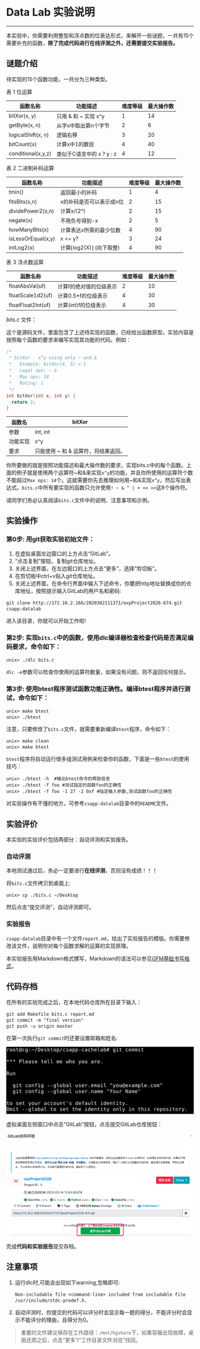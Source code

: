 # Data Lab 实验说明

---

本实验中，你需要利用整型和浮点数的位表达形式，来解开一些谜题，一共有15个需要补充的函数，**除了完成代码进行在线评测之外，还需要提交实验报告。**

## 谜题介绍

待实现的15个函数功能，一共分为三种类型。

表 1 位运算

| 函数名称 | 功能描述 | 难度等级 | 最大操作数 |
| --- | --- | --- | --- |
| bitXor(x, y) | 只用 & 和 ~ 实现 x^y | 1 | 14 |
| getByte(x, n) | 从字x中取出第n个字节 | 2 | 6 |
| logicalShift(x, n) | 逻辑右移 | 3 | 20 |
| bitCount(x) | 计算x中1的数目 | 4 | 40 |
| conditional(x,y,z) | 类似于C语言中的 x ? y : z | 4 | 12 |

表 2 二进制补码运算

| 函数名称 | 功能描述 | 难度等级 | 最大操作数 |
| --- | --- | --- | --- |
| tmin() | 返回最小的补码 | 1 | 4 |
| fitsBits(x,n) | x的补码是否可以表示成n位 | 2 | 15 |
| dividePower2(x,n) | 计算x/(2ⁿ) | 2 | 15 |
| negate(x) | 不用负号得到-x | 2 | 5 |
| howManyBits(x) | 计算表达x所需的最少位数 | 4 | 90 |
| isLessOrEqual(x,y) | x <= y? | 3 | 24 |
| intLog2(x) | 计算⌊log2(X)⌋ (向下取整) | 4 | 90 |

表 3 浮点数运算

| 函数名称 | 功能描述 | 难度等级 | 最大操作数 |
| --- | --- | --- | --- |
| floatAbsVal(uf) | 计算f的绝对值的位级表示 | 2 | 10 |
| floatScale1d2(uf) | 计算0.5*f的位级表示 | 4 | 30 |
| floatFloat2Int(uf) | 计算(int)f的位级表示 | 4 | 30 |

*bits.c* 文件：

这个是源码文件，里面包含了上述待实现的函数，已经给出函数原型。实验内容是按照每个函数的要求来编写实现其功能的代码。例如：

```c
/* 
 * bitXor - x^y using only ~ and & 
 *   Example: bitXor(4, 5) = 1
 *   Legal ops: ~ &
 *   Max ops: 14
 *   Rating: 1
 */
int bitXor(int x, int y) {
  return 2;
}
```

| 函数名 | bitXor |
| --- | --- |
| 参数 | int, int |
| 功能实现 | x^y |
| 要求 | 只能使用 ~ 和 & 运算符，将结果返回。 |

你所要做的就是按照功能描述和最大操作数的要求，实现bits.c中的每个函数。上面的例子就是使用两个运算符~和&来实现`x^y`的功能，并且你所使用的运算符个数不能超过`Max ops: 14`个。这就需要你先去推理如何用~和&实现`x^y`，然后写出表达式。`bits.c`中所有要实现的函数只允许使用`! ~ & ^ | + << >>`这8个操作符。

请同学们务必认真阅读`bits.c`文件中的说明、注意事项和示例。

## 实验操作

### 第0步: 用git获取实验初始文件：

1. 在虚拟桌面左边窗口的上方点击“GitLab”。
2. “点击复制”按钮，复制git仓库地址。
3. 关闭上述界面，在左边窗口的上方点击“更多”，选择“剪切板”。
4. 在剪切板中ctrl+v贴入git仓库地址。
5. 关闭上述界面，在命令行界面中输入下述命令，你要把http地址替换成你的仓库地址，按照提示输入GitLab的用户名和密码:

```shell
git clone http://172.16.2.166/2020302111371/expProject2026-674.git csapp-datalab
```
进入该目录，你就可以开始工作啦!

### 第2步: 实现`bits.c`中的函数，使用dlc编译器检查检查代码是否满足编码要求，命令如下：

```shell
unix> ./dlc bits.c
```
`dlc -e`参数可以检查你使用的运算符数量，如果没有问题，则不返回任何提示。

### 第3步: 使用btest程序测试函数功能正确性。编译btest程序并进行测试，命令如下：

```shell
unix> make btest
unix> ./btest
```

注意，只要修改了`bits.c`文件，就需要重新编译`btest`程序，命令如下：

```shell
unix> make clean
unix> make btest
```

`btest`程序将自动运行很多组测试用例来检查你的函数，下面是一些`btest`的使用技巧：

```shell
unix> ./btest -h  #输出btest命令的帮助信息
unix> ./btest -f foo #测试指定的函数foo的正确性
unix> ./btest -f foo -1 27 -2 0xf #指定输入参数,测试函数foo的正确性
```

对实验操作有不懂的地方，可参考`csapp-datalab`目录中的`README`文件。

## 实验评价

本实验的实验评价包括两部分：自动评测和实验报告。

### 自动评测

本地测试通过后，务必一定要进行**在线评测**，否则没有成绩！！！

将`bits.c`文件拷贝到桌面上:

```shell
unix> cp ./bits.c ~/Desktop
```

然后点击“提交评测”，自动评测即可。

### 实验报告

`csapp-datalab`目录中有一个文件`report.md`，给出了实验报告的模版。你需要修改该文件，说明你对每个函数求解的运算的实现原理。

本实验报告用Markdown格式撰写，Markdown的语法可以参见[GFM基础书写格式](https://cslabcg.whu.edu.cn/help/markdownguide.html)。

## 代码存档

在所有的实验完成之后，在本地代码仓库所在目录下输入：

```shell
git add Makefile bits.c report.md
git commit -m "final version"
git push -u origin master
```

在第一次执行`git commit`时还要设置邮箱和姓名:

![git_commit](README/1.png)

虚拟桌面左侧窗口中点击“GitLab”按钮，点击提交GitLab仓库按钮：

![gitlab_submit](README/2.png)

完成**代码和实验报告**提交存档。

## 注意事项

1. 运行dlc时,可能会出现如下warning,忽略即可:
   ```
   Non-includable file <command-line> included from includable file /usr/include/stdc-predef.h.
   ```
2. 自动评测时，你提交的代码可以评分时会显示每一题的得分，不能评分时会显示不能评分的理由，且得分为0。

> 重要的文件建议保存在工作路径：`/mnt/hgshare`下，如果容器出现故障，桌面还原之后，点击“更多”/“工作目录文件浏览”找回。